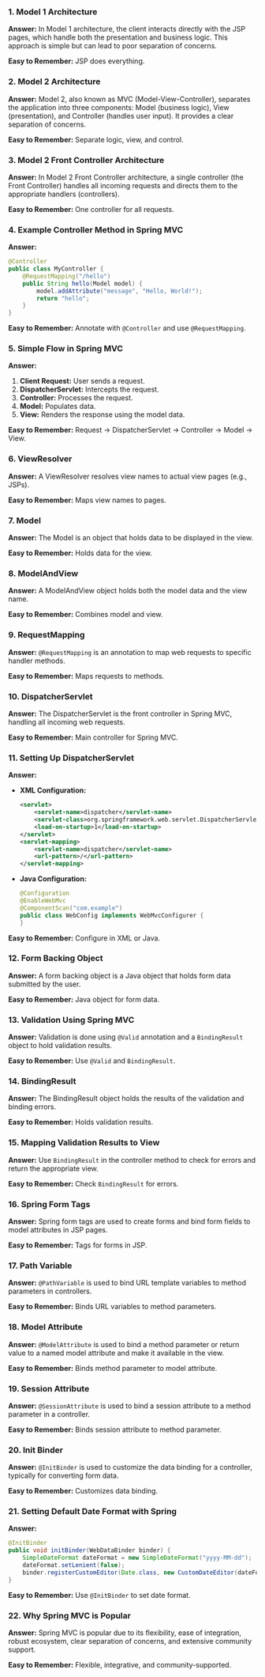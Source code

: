 ### 1. Model 1 Architecture
**Answer:** In Model 1 architecture, the client interacts directly with the JSP pages, which handle both the presentation and business logic. This approach is simple but can lead to poor separation of concerns.

**Easy to Remember:** JSP does everything.

### 2. Model 2 Architecture
**Answer:** Model 2, also known as MVC (Model-View-Controller), separates the application into three components: Model (business logic), View (presentation), and Controller (handles user input). It provides a clear separation of concerns.

**Easy to Remember:** Separate logic, view, and control.

### 3. Model 2 Front Controller Architecture
**Answer:** In Model 2 Front Controller architecture, a single controller (the Front Controller) handles all incoming requests and directs them to the appropriate handlers (controllers).

**Easy to Remember:** One controller for all requests.

### 4. Example Controller Method in Spring MVC
**Answer:**
```java
@Controller
public class MyController {
    @RequestMapping("/hello")
    public String hello(Model model) {
        model.addAttribute("message", "Hello, World!");
        return "hello";
    }
}
```

**Easy to Remember:** Annotate with `@Controller` and use `@RequestMapping`.

### 5. Simple Flow in Spring MVC
**Answer:**
1. **Client Request:** User sends a request.
2. **DispatcherServlet:** Intercepts the request.
3. **Controller:** Processes the request.
4. **Model:** Populates data.
5. **View:** Renders the response using the model data.

**Easy to Remember:** Request -> DispatcherServlet -> Controller -> Model -> View.

### 6. ViewResolver
**Answer:** A ViewResolver resolves view names to actual view pages (e.g., JSPs).

**Easy to Remember:** Maps view names to pages.

### 7. Model
**Answer:** The Model is an object that holds data to be displayed in the view.

**Easy to Remember:** Holds data for the view.

### 8. ModelAndView
**Answer:** A ModelAndView object holds both the model data and the view name.

**Easy to Remember:** Combines model and view.

### 9. RequestMapping
**Answer:** `@RequestMapping` is an annotation to map web requests to specific handler methods.

**Easy to Remember:** Maps requests to methods.

### 10. DispatcherServlet
**Answer:** The DispatcherServlet is the front controller in Spring MVC, handling all incoming web requests.

**Easy to Remember:** Main controller for Spring MVC.

### 11. Setting Up DispatcherServlet
**Answer:** 
- **XML Configuration:**
   ```xml
   <servlet>
       <servlet-name>dispatcher</servlet-name>
       <servlet-class>org.springframework.web.servlet.DispatcherServlet</servlet-class>
       <load-on-startup>1</load-on-startup>
   </servlet>
   <servlet-mapping>
       <servlet-name>dispatcher</servlet-name>
       <url-pattern>/</url-pattern>
   </servlet-mapping>
   ```
- **Java Configuration:**
   ```java
   @Configuration
   @EnableWebMvc
   @ComponentScan("com.example")
   public class WebConfig implements WebMvcConfigurer {
   }
   ```

**Easy to Remember:** Configure in XML or Java.

### 12. Form Backing Object
**Answer:** A form backing object is a Java object that holds form data submitted by the user.

**Easy to Remember:** Java object for form data.

### 13. Validation Using Spring MVC
**Answer:** Validation is done using `@Valid` annotation and a `BindingResult` object to hold validation results.

**Easy to Remember:** Use `@Valid` and `BindingResult`.

### 14. BindingResult
**Answer:** The BindingResult object holds the results of the validation and binding errors.

**Easy to Remember:** Holds validation results.

### 15. Mapping Validation Results to View
**Answer:** Use `BindingResult` in the controller method to check for errors and return the appropriate view.

**Easy to Remember:** Check `BindingResult` for errors.

### 16. Spring Form Tags
**Answer:** Spring form tags are used to create forms and bind form fields to model attributes in JSP pages.

**Easy to Remember:** Tags for forms in JSP.

### 17. Path Variable
**Answer:** `@PathVariable` is used to bind URL template variables to method parameters in controllers.

**Easy to Remember:** Binds URL variables to method parameters.

### 18. Model Attribute
**Answer:** `@ModelAttribute` is used to bind a method parameter or return value to a named model attribute and make it available in the view.

**Easy to Remember:** Binds method parameter to model attribute.

### 19. Session Attribute
**Answer:** `@SessionAttribute` is used to bind a session attribute to a method parameter in a controller.

**Easy to Remember:** Binds session attribute to method parameter.

### 20. Init Binder
**Answer:** `@InitBinder` is used to customize the data binding for a controller, typically for converting form data.

**Easy to Remember:** Customizes data binding.

### 21. Setting Default Date Format with Spring
**Answer:**
```java
@InitBinder
public void initBinder(WebDataBinder binder) {
    SimpleDateFormat dateFormat = new SimpleDateFormat("yyyy-MM-dd");
    dateFormat.setLenient(false);
    binder.registerCustomEditor(Date.class, new CustomDateEditor(dateFormat, false));
}
```

**Easy to Remember:** Use `@InitBinder` to set date format.

### 22. Why Spring MVC is Popular
**Answer:** Spring MVC is popular due to its flexibility, ease of integration, robust ecosystem, clear separation of concerns, and extensive community support.

**Easy to Remember:** Flexible, integrative, and community-supported.